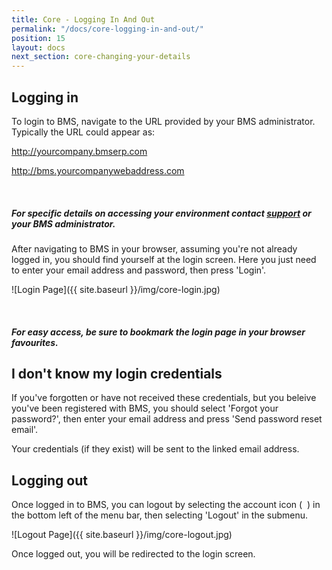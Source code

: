 ```yaml
---
title: Core - Logging In And Out
permalink: "/docs/core-logging-in-and-out/"
position: 15
layout: docs
next_section: core-changing-your-details
---
```


## Logging in

To login to BMS, navigate to the URL provided by your BMS administrator. Typically the URL could appear as:

http://yourcompany.bmserp.com

http://bms.yourcompanywebaddress.com

<div class="note info">
  <span class="fa fa-quote-left fa-lg">&nbsp;</span>
  <h5>For specific details on accessing your environment contact <a id="Intercom" class="askSupport noRedirect" href="mailto:c772676240e0bea1fa03f8bbf21edc26778efc65@incoming.intercom.io">support</a> or your BMS administrator.</h5>
</div>

After navigating to BMS in your browser, assuming you're not already logged in, you should find yourself at the login screen. Here you just need to enter your email address and password, then press 'Login'.

![Login Page]({{ site.baseurl }}/img/core-login.jpg)

<div class="note">
  <span class="fa fa-star fa-lg">&nbsp;</span>
  <h5>For easy access, be sure to bookmark the login page in your browser favourites.</h5>
</div>


## I don't know my login credentials

If you've forgotten or have not received these credentials, but you beleive you've been registered with BMS, you should select 'Forgot your password?', then enter your email address and press 'Send password reset email'.

Your credentials (if they exist) will be sent to the linked email address.

## Logging out

Once logged in to BMS, you can logout by selecting the account icon (&nbsp;<span class="fa fa-user">&nbsp;</span>) in the bottom left of the menu bar, then selecting 'Logout' in the submenu.

![Logout Page]({{ site.baseurl }}/img/core-logout.jpg)

Once logged out, you will be redirected to the login screen.
